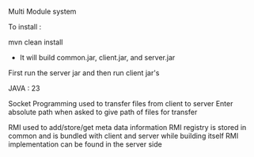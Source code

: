 Multi Module system

To install :

mvn clean install

- It will build common.jar, client.jar, and server.jar

First run the server jar and then run client jar's

JAVA : 23

Socket Programming used to transfer files from client to server
    Enter absolute path when asked to give path of files for transfer

RMI used to add/store/get meta data information 
    RMI registry is stored in common and is bundled with client and server while building itself
    RMI implementation can be found in the server side

